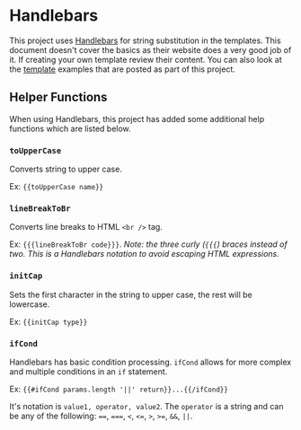 # Handlebars

This project uses [Handlebars](http://handlebarsjs.com/) for string substitution in the templates. This document doesn't cover the basics as their website does a very good job of it. If creating your own template review their content. You can also look at the [template](../templates) examples that are posted as part of this project.


## Helper Functions
When using Handlebars, this project has added some additional help functions which are listed below.

### `toUpperCase`

Converts string to upper case.

Ex: `{{toUpperCase name}}`

### `lineBreakToBr`

Converts line breaks to HTML `<br />` tag.

Ex: `{{{lineBreakToBr code}}}`. _Note: the three curly (`{{{`) braces instead of two. This is a Handlebars notation to avoid escaping HTML expressions._

### `initCap`

Sets the first character in the string to upper case, the rest will be lowercase.

Ex: `{{initCap type}}`

### `ifCond`

Handlebars has basic condition processing. `ifCond` allows for more complex and multiple conditions in an `if` statement.

Ex: `{{#ifCond params.length '||' return}}...{{/ifCond}}`

It's notation is `value1, operator, value2`. The `operator` is a string and can be any of the following: `==`, `===`, `<`, `<=`, `>`, `>=`, `&&`, `||`.
